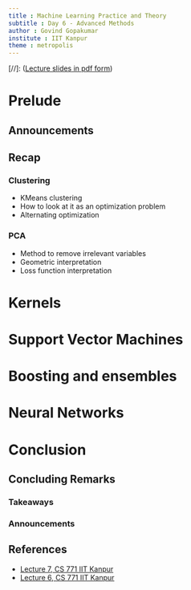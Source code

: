 ```yaml
---
title : Machine Learning Practice and Theory
subtitle : Day 6 - Advanced Methods
author : Govind Gopakumar
institute : IIT Kanpur
theme : metropolis
---
```


[//]: ([Lecture slides in pdf form](lec6.pdf))

# Prelude

## Announcements 


## Recap

### Clustering
- KMeans clustering
- How to look at it as an optimization problem
- Alternating optimization

### PCA
- Method to remove irrelevant variables
- Geometric interpretation
- Loss function interpretation

# Kernels

# Support Vector Machines

# Boosting and ensembles

# Neural Networks

# Conclusion

## Concluding Remarks

### Takeaways

### Announcements

## References

- [Lecture 7, CS 771 IIT Kanpur](https://cse.iitk.ac.in/users/piyush/courses/ml_autumn16/771A_lec7_slides.pdf)
- [Lecture 6, CS 771 IIT Kanpur](https://cse.iitk.ac.in/users/piyush/courses/ml_autumn16/771A_lec6_slides.pdf)

